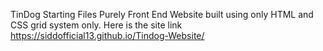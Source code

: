 TinDog Starting Files
Purely Front End Website built using only HTML and CSS grid system only.
Here is the site link https://siddofficial13.github.io/Tindog-Website/
